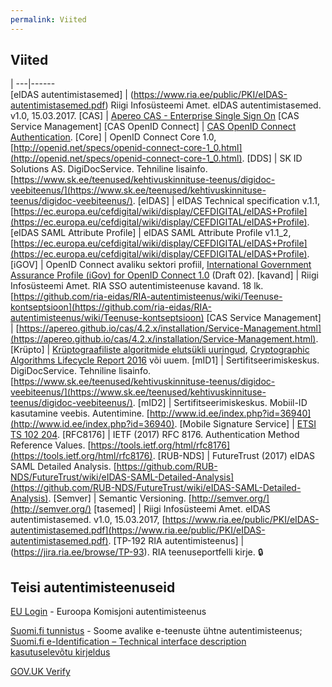 ```yaml
---
permalink: Viited
---
```


## Viited

   | 
---|------  
[eIDAS autentimistasemed] | (https://www.ria.ee/public/PKI/eIDAS-autentimistasemed.pdf) Riigi Infosüsteemi Amet. eIDAS autentimistasemed. v1.0, 15.03.2017.
[CAS] | [Apereo CAS - Enterprise Single Sign On](https://github.com/apereo/cas)
[CAS Service Management]
[CAS OpenID Connect] | [CAS OpenID Connect Authentication](https://apereo.github.io/cas/5.1.x/installation/OIDC-Authentication.html).
[Core] | OpenID Connect Core 1.0, 
[http://openid.net/specs/openid-connect-core-1_0.html](http://openid.net/specs/openid-connect-core-1_0.html).
[DDS] | SK ID Solutions AS. DigiDocService. Tehniline lisainfo. [https://www.sk.ee/teenused/kehtivuskinnituse-teenus/digidoc-veebiteenus/](https://www.sk.ee/teenused/kehtivuskinnituse-teenus/digidoc-veebiteenus/).
[eIDAS] | eIDAS Technical specification v.1.1, [https://ec.europa.eu/cefdigital/wiki/display/CEFDIGITAL/eIDAS+Profile](https://ec.europa.eu/cefdigital/wiki/display/CEFDIGITAL/eIDAS+Profile).
[eIDAS SAML Attribute Profile] | eIDAS SAML Attribute Profile v1.1_2, [https://ec.europa.eu/cefdigital/wiki/display/CEFDIGITAL/eIDAS+Profile](https://ec.europa.eu/cefdigital/wiki/display/CEFDIGITAL/eIDAS+Profile).
[iGOV] | OpenID Connect avaliku sektori profiil, [International Government Assurance Profile (iGov) for OpenID Connect 1.0](http://openid.net/specs/openid-igov-openid-connect-1_0-02.html) (Draft 02).
[kavand] | Riigi Infosüsteemi Amet. RIA SSO autentimisteenuse kavand. 18 lk. [https://github.com/ria-eidas/RIA-autentimisteenus/wiki/Teenuse-kontseptsioon](https://github.com/ria-eidas/RIA-autentimisteenus/wiki/Teenuse-kontseptsioon)
[CAS Service Management] | [https://apereo.github.io/cas/4.2.x/installation/Service-Management.html](https://apereo.github.io/cas/4.2.x/installation/Service-Management.html).
[Krüpto] | [Krüptograafiliste algoritmide elutsükli uuringud](https://www.ria.ee/ee/kruptograafiliste-algoritmide-elutsukli-uuringud.html), [Cryptographic Algorithms Lifecycle Report 2016](https://www.ria.ee/public/RIA/Cryptographic_Algorithms_Lifecycle_Report_2016.pdf) või uuem.
[mID1] | Sertifitseerimiskeskus. DigiDocService. Tehniline lisainfo. [https://www.sk.ee/teenused/kehtivuskinnituse-teenus/digidoc-veebiteenus/](https://www.sk.ee/teenused/kehtivuskinnituse-teenus/digidoc-veebiteenus/).
[mID2] | Sertifitseerimiskeskus. Mobiil-ID kasutamine veebis. Autentimine. [http://www.id.ee/index.php?id=36940](http://www.id.ee/index.php?id=36940).
[Mobile Signature Service] | [ETSI TS 102 204](http://www.etsi.org/deliver/etsi_ts/102200_102299/102204/01.01.04_60/ts_102204v010104p.pdf).
[RFC8176] | IETF (2017) RFC 8176. Authentication Method Reference Values. [https://tools.ietf.org/html/rfc8176](https://tools.ietf.org/html/rfc8176).
[RUB-NDS] | FutureTrust (2017) eIDAS SAML Detailed Analysis. [https://github.com/RUB-NDS/FutureTrust/wiki/eIDAS-SAML-Detailed-Analysis](https://github.com/RUB-NDS/FutureTrust/wiki/eIDAS-SAML-Detailed-Analysis).
[Semver] | Semantic Versioning. [http://semver.org/](http://semver.org/)
[tasemed] | Riigi Infosüsteemi Amet. eIDAS autentimistasemed. v1.0, 15.03.2017, [https://www.ria.ee/public/PKI/eIDAS-autentimistasemed.pdf](https://www.ria.ee/public/PKI/eIDAS-autentimistasemed.pdf).
[TP-192 RIA autentimisteenus] | (https://jira.ria.ee/browse/TP-93). RIA teenuseportfelli kirje. &#128274;

## Teisi autentimisteenuseid

[EU Login](https://ecas.ec.europa.eu/cas/about.html) - Euroopa Komisjoni autentimisteenus

[Suomi.fi tunnistus](https://tunnistaminen.suomi.fi/sivut/info/tietoapalvelusta/) - Soome avalike e-teenuste ühtne autentimisteenus;<br>
[Suomi.fi e-Identification – Technical interface description](https://esuomi.fi/suomi-fi-services/suomi-fi-e-identification/technical-interface-description/?lang=en)<br>
[kasutuselevõtu kirjeldus](https://esuomi.fi/suomi-fi-tunnistusta-kayttaa-jo-suuri-joukko-kansalaisia-julkishallinnon-organisaatioiden-otettava-palvelu-kayttoon-syyskuuhun-2017-mennessa/)

[GOV.UK Verify](https://www.gov.uk/government/publications/introducing-govuk-verify/introducing-govuk-verify) 


